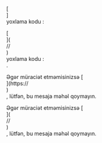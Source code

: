 [<br host>]<br action>yoxlama kodu :<br code>

[<br host>](<br protocol>//<br host>)<br action>yoxlama kodu :<br code>.

Əgər müraciət etməmisinizsə [<br host>](https://<br host>)<br action>, lütfən, bu mesaja məhəl qoymayın.

Əgər müraciət etməmisinizsə [<br host>](<br protocol>//<br host>)<br action>, lütfən, bu mesaja məhəl qoymayın.
